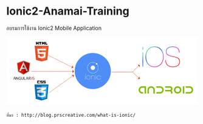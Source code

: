 # Ionic2-Anamai-Training
อบรมการใช้งาน Ionic2 Mobile Application

![](/images/ionic2-HybridApp.jpg)

`ที่มา : http://blog.prscreative.com/what-is-ionic/`
